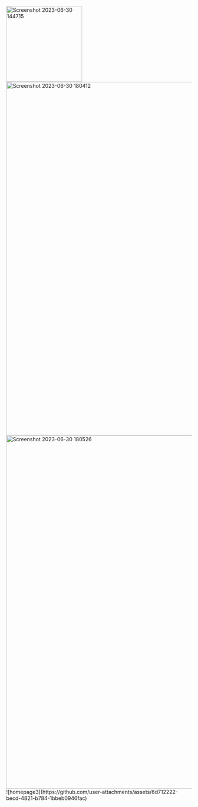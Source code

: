 <img width="206" alt="Screenshot 2023-06-30 144715" src="https://github.com/user-attachments/assets/f811e17d-5dfc-4e33-b9a2-6d1310e5d067">


<img width="960" alt="Screenshot 2023-06-30 180412" src="https://github.com/user-attachments/assets/b5ad747c-a6dc-4388-bf62-bded7ade2a02">
<img width="960" alt="Screenshot 2023-06-30 180526" src="https://github.com/user-attachments/assets/6ff20703-1c54-4551-825d-91b207523351">
![homepage3](https://github.com/user-attachments/assets/6d712222-becd-4821-b784-1bbeb0946fac)






